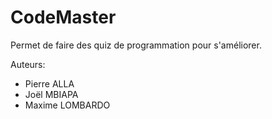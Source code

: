 # CodeMaster  
Permet de faire des quiz de programmation pour s'améliorer.

Auteurs:
- Pierre ALLA
- Joël MBIAPA
- Maxime LOMBARDO
